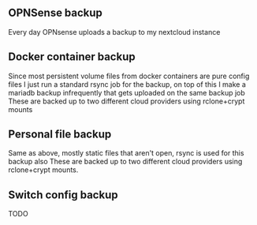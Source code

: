 ## OPNSense backup

Every day OPNsense uploads a backup to my nextcloud instance

## Docker container backup

Since most persistent volume files from docker containers are pure config files I just run a standard rsync job for the backup, on top of this I make a mariadb backup infrequently that gets uploaded on the same backup job
These are backed up to two different cloud providers using rclone+crypt mounts

## Personal file backup

Same as above, mostly static files that aren't open, rsync is used for this backup also
These are backed up to two different cloud providers using rclone+crypt mounts.

## Switch config backup

TODO
